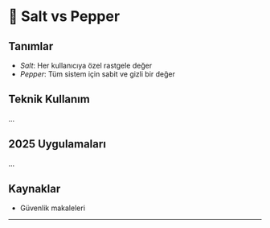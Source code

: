 # 🧂 Salt vs Pepper

## Tanımlar
- *Salt*: Her kullanıcıya özel rastgele değer
- *Pepper*: Tüm sistem için sabit ve gizli bir değer

## Teknik Kullanım
...

## 2025 Uygulamaları
...

## Kaynaklar
- Güvenlik makaleleri


---
